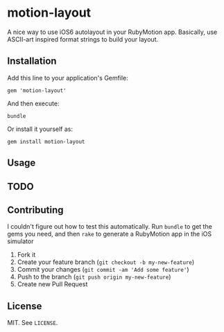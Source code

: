 # motion-layout

A nice way to use iOS6 autolayout in your RubyMotion app. Basically, use ASCII-art inspired format strings to build your layout.

## Installation

Add this line to your application's Gemfile:

    gem 'motion-layout'

And then execute:

    bundle

Or install it yourself as:

    gem install motion-layout

## Usage

## TODO

## Contributing

I couldn't figure out how to test this automatically. Run `bundle` to get the gems you need, and then `rake` to generate a RubyMotion app in the iOS simulator

1. Fork it
2. Create your feature branch (`git checkout -b my-new-feature`)
3. Commit your changes (`git commit -am 'Add some feature'`)
4. Push to the branch (`git push origin my-new-feature`)
5. Create new Pull Request

## License

MIT. See `LICENSE`.
